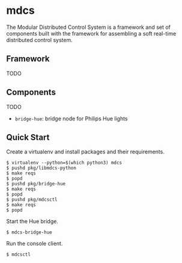 # mdcs

The Modular Distributed Control System is a framework and set of components built with the framework for assembling a soft real-time distributed control system.

## Framework

TODO

## Components

TODO

* `bridge-hue`: bridge node for Philips Hue lights

## Quick Start

Create a virtualenv and install packages and their requirements.

```
$ virtualenv --python=$(which python3) mdcs
$ pushd pkg/libmdcs-python
$ make reqs
$ popd
$ pushd pkg/bridge-hue
$ make reqs
$ popd
$ pushd pkg/mdcsctl
$ make reqs
$ popd
```

Start the Hue bridge.

```
$ mdcs-bridge-hue
```

Run the console client.

```
$ mdcsctl
```
